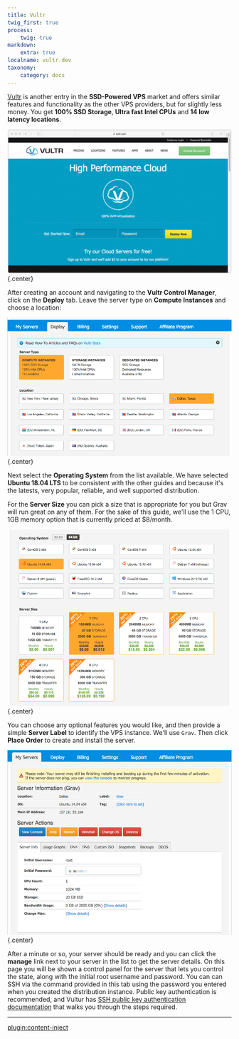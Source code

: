 ```yaml
---
title: Vultr
twig_first: true
process:
    twig: true
markdown:
    extra: true
localname: vultr.dev
taxonomy:
    category: docs
---
```


[Vultr](https://www.vultr.com) is another entry in the **SSD-Powered VPS** market and offers similar features and functionality as the other VPS providers, but for slightly less money. You get **100% SSD Storage**, **Ultra fast Intel CPUs** and **14 low latency locations**.

![](vultr.png) {.center}

After creating an account and navigating to the **Vultr Control Manager**, click on the **Deploy** tab.  Leave the server type on **Compute Instances** and choose a location:

![](deploy.png) {.center}

Next select the **Operating System** from the list available.  We have selected **Ubuntu 18.04 LTS** to be consistent with the other guides and because it's the latests, very popular, reliable, and well supported distribution.

For the **Server Size** you can pick a size that is appropriate for you but Grav will run great on any of them.  For the sake of this guide, we'll use the 1 CPU, 1GB memory option that is currently priced at $8/month.

![](os-and-server.png) {.center}

You can choose any optional features you would like, and then provide a simple **Server Label** to identify the VPS instance.  We'll use `Grav`.  Then click **Place Order** to create and install the server.

![](manage-server.png) {.center}

After a minute or so, your server should be ready and you can click the **manage** link next to your server in the list to get the server details.  On this page you will be shown a control panel for the server that lets you control the state, along with the initial root username and password.  You can can SSH via the command provided in this tab using the password you entered when you created the distribution instance. Public key authentication is recommended, and Vultur has [SSH public key authentication documentation](https://www.vultr.com/docs/using-your-ssh-key-to-login-to-non-root-users) that walks you through the steps required.

---

[plugin:content-inject](/webservers-hosting/vps/ubuntu-18.04)



